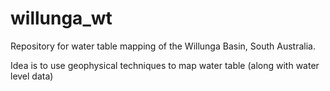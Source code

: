 # willunga_wt

Repository for water table mapping of the Willunga Basin, South Australia.

Idea is to use geophysical techniques to map water table (along with water level data)

